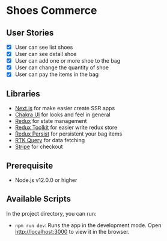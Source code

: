 # Shoes Commerce

## User Stories

- [x] User can see list shoes
- [x] User can see detail shoe
- [x] User can add one or more shoe to the bag
- [x] User can change the quantity of shoe
- [x] User can pay the items in the bag

## Libraries

- [Next.js](https://nextjs.org) for make easier create SSR apps
- [Chakra UI](https://chakra-ui.com) for looks and feel in general
- [Redux](http://redux.js.org) for state management
- [Redux Toolkit](https://redux-toolkit.js.org) for easier write redux store
- [Redux Persist](https://github.com/rt2zz/redux-persist) for persistent your bag items
- [RTK Query](https://redux-toolkit.js.org/rtk-query/overview) for data fetching
- [Stripe](https://stripe.com) for checkout

## Prerequisite

- Node.js v12.0.0 or higher

## Available Scripts

In the project directory, you can run:

- `npm run dev`: Runs the app in the development mode. Open [http://localhost:3000](http://localhost:3000) to view it in the browser.
